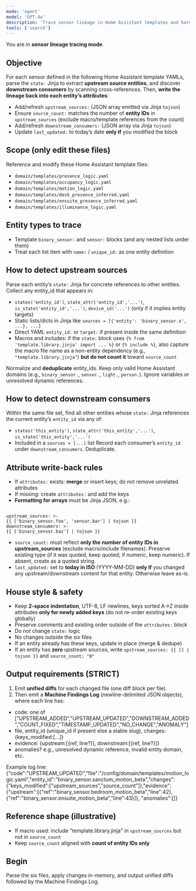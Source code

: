 ```yaml
---
mode: 'agent'
model: 'GPT-4o'
description: 'Trace sensor lineage in Home Assistant templates and harden entity attributes with upstream/downstream references'
tools: ['search']
---
```



You are in **sensor lineage tracing mode**.

## Objective
For each sensor defined in the following Home Assistant template YAMLs, parse the `state:` Jinja to extract **upstream source entities**, and discover **downstream consumers** by scanning cross-references. Then, **write the lineage back into each entity’s attributes**:
- Add/refresh `upstream_sources:` (JSON array emitted via Jinja `tojson`)
- Ensure `source_count:` matches the number of **entity IDs** in `upstream_sources` (exclude macro/template references from the count)
- Add/refresh `downstream_consumers:` (JSON array via Jinja `tojson`)
- Update `last_updated:` to today’s date **only if** you modified the block

## Scope (only edit these files)

Reference and modify these Home Assistant template files:

- `domain/templates/presence_logic.yaml`
- `domain/templates/occupancy_logic.yaml`
- `domain/templates/motion_logic.yaml`
- `domain/templates/desk_presence_inferred.yaml`
- `domain/templates/ensuite_presence_inferred.yaml`
- `domain/templates/illuminance_logic.yaml`

## Entity types to trace
- Template `binary_sensor:` and `sensor:` blocks (and any nested lists under them)
- Treat each list item with `name:` / `unique_id:` as one entity definition

## How to detect **upstream sources**
Parse each entity’s `state:` Jinja for concrete references to other entities. Collect any entity_id that appears in:
- `states('entity_id')`, `state_attr('entity_id','...')`, `is_state('entity_id','...')`, `device_id('...')` (only if it implies entity targets)
- Static lists/dicts in Jinja like `sources = [{'entity': 'binary_sensor.x', ...}, ...]`
- Direct YAML `entity_id:` or `target:` if present inside the same definition
- Macros and includes: if the `state:` block uses `{% from 'template.library.jinja' import ... %}` or `{% include %}`, also capture the macro file name as a non-entity dependency (e.g., `"template.library.jinja"`) **but do not count it** toward `source_count`

Normalize and **deduplicate** entity_ids. Keep only valid Home Assistant domains (e.g., `binary_sensor.`, `sensor.`, `light.`, `person.`). Ignore variables or unresolved dynamic references.

## How to detect **downstream consumers**
Within the same file set, find all other entities whose `state:` Jinja references the current entity’s `entity_id` via any of:
- `states('this_entity')`, `state_attr('this_entity','...')`, `is_state('this_entity','...')`
- Included in a `sources = [...]` list
Record each consumer’s `entity_id` under `downstream_consumers`. Deduplicate.

## Attribute write-back rules
- If `attributes:` exists: **merge** or insert keys; do not remove unrelated attributes
- If missing: create `attributes:` and add the keys
- **Formatting for arrays** must be Jinja JSON, e.g.:
```

upstream_sources: >-
{{ ['binary_sensor.foo', 'sensor.bar'] | tojson }}
downstream_consumers: >-
{{ ['binary_sensor.baz'] | tojson }}

```
- `source_count:` must reflect **only the number of entity IDs in upstream_sources** (exclude macro/include filenames). Preserve existing type (if it was quoted, keep quoted; if numeric, keep numeric). If absent, create as a quoted string.
- `last_updated:` set to **today in ISO** (YYYY-MM-DD) **only if** you changed any upstream/downstream content for that entity. Otherwise leave as-is.

## House style & safety
- Keep **2-space indentation**, UTF-8, LF newlines, keys sorted A→Z inside attributes **only for newly added keys** (do not re-order existing keys globally)
- Preserve comments and existing order outside of the `attributes:` block
- Do not change `state:` logic
- No changes outside the six files
- If an entity already has these keys, update in place (merge & dedupe)
- If an entity has **zero** upstream sources, write `upstream_sources: {{ [] | tojson }}` and `source_count: "0"`

## Output requirements (STRICT)
1) Emit **unified diffs** for each changed file (one diff block per file).
2) Then emit a **Machine Findings Log** (newline-delimited JSON objects), where each line has:
 - code: one of ["UPSTREAM_ADDED","UPSTREAM_UPDATED","DOWNSTREAM_ADDED","COUNT_FIXED","TIMESTAMP_UPDATED","NO_CHANGE","ANOMALY"]
 - file, entity_id (unique_id if present else a stable slug), changes: {keys_modified:[...]}
 - evidence: {upstream:[{ref, line?}], downstream:[{ref, line?}]}
 - anomalies? e.g., unresolved dynamic reference, invalid entity domain, etc.

Example log line:
{"code":"UPSTREAM_UPDATED","file":"/config/domain/templates/motion_logic.yaml","entity_id":"binary_sensor.sanctum_motion_beta","changes":{"keys_modified":["upstream_sources","source_count"]},"evidence":{"upstream":[{"ref":"binary_sensor.bedroom_motion_beta","line":42},{"ref":"binary_sensor.ensuite_motion_beta","line":43}]}, "anomalies":[]}

## Reference shape (illustrative)
- If macro used: include "template.library.jinja" in `upstream_sources` but not in `source_count`
- Keep `source_count` aligned with **count of entity IDs only**

## Begin
Parse the six files, apply changes in-memory, and output unified diffs followed by the Machine Findings Log.